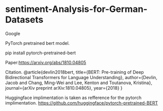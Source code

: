 # sentiment-Analysis-for-German-Datasets
Google


PyTorch pretrained bert model.

pip install pytorch-pretrained-bert


Paper:https://arxiv.org/abs/1810.04805

Citation.
@article{devlin2018bert,
  title={BERT: Pre-training of Deep Bidirectional Transformers for Language Understanding},
  author={Devlin, Jacob and Chang, Ming-Wei and Lee, Kenton and Toutanova, Kristina},
  journal={arXiv preprint arXiv:1810.04805},
  year={2018}
}

Huggingface implimentation is taken as refference for the pytorch implimentation.
https://github.com/huggingface/pytorch-pretrained-BERT


